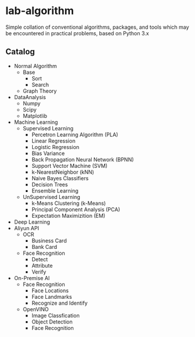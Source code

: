 # lab-algorithm

Simple collation of conventional algorithms, packages, and tools which may be encountered in practical problems, based on Python 3.x

## Catalog

- Normal Algorithm
	- Base
		- Sort
		- Search
	- Graph Theory
- DataAnalysis
	- Numpy
	- Scipy
	- Matplotlib
- Machine Learning
	- Supervised Learning
		- Percetron Learning Algorithm (PLA)
		- Linear Regression
		- Logistic Regression
		- Bias Variance
		- Back Propagation Neural Network (BPNN)
		- Support Vector Machine (SVM)
		- k-NearestNeighbor (kNN)
		- Naive Bayes Classifiers
		- Decision Trees
		- Ensemble Learning
	- UnSupervised Learning
		- k-Means Clustering (k-Means)
		- Principal Component Analysis (PCA)
		- Expectation Maximizition (EM)
- Deep Learning
- Aliyun API
	- OCR
		- Business Card
		- Bank Card
	- Face Recognition
		- Detect
		- Attribute
		- Verify
- On-Premise AI
	- Face Recognition
		- Face Locations
		- Face Landmarks
		- Recognize and Identify
	- OpenVINO
		- Image Classfication
		- Object Detection
		- Face Recognition